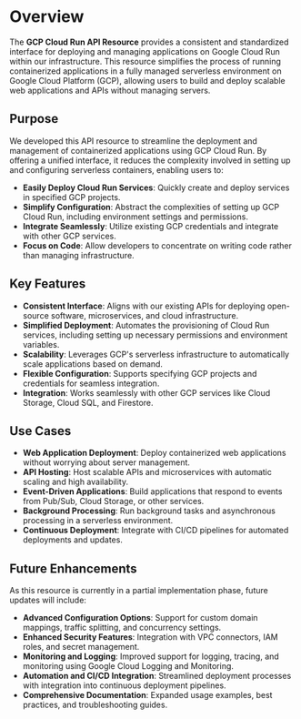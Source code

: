 # Overview

The **GCP Cloud Run API Resource** provides a consistent and standardized interface for deploying and managing applications on Google Cloud Run within our infrastructure. This resource simplifies the process of running containerized applications in a fully managed serverless environment on Google Cloud Platform (GCP), allowing users to build and deploy scalable web applications and APIs without managing servers.

## Purpose

We developed this API resource to streamline the deployment and management of containerized applications using GCP Cloud Run. By offering a unified interface, it reduces the complexity involved in setting up and configuring serverless containers, enabling users to:

- **Easily Deploy Cloud Run Services**: Quickly create and deploy services in specified GCP projects.
- **Simplify Configuration**: Abstract the complexities of setting up GCP Cloud Run, including environment settings and permissions.
- **Integrate Seamlessly**: Utilize existing GCP credentials and integrate with other GCP services.
- **Focus on Code**: Allow developers to concentrate on writing code rather than managing infrastructure.

## Key Features

- **Consistent Interface**: Aligns with our existing APIs for deploying open-source software, microservices, and cloud infrastructure.
- **Simplified Deployment**: Automates the provisioning of Cloud Run services, including setting up necessary permissions and environment variables.
- **Scalability**: Leverages GCP's serverless infrastructure to automatically scale applications based on demand.
- **Flexible Configuration**: Supports specifying GCP projects and credentials for seamless integration.
- **Integration**: Works seamlessly with other GCP services like Cloud Storage, Cloud SQL, and Firestore.

## Use Cases

- **Web Application Deployment**: Deploy containerized web applications without worrying about server management.
- **API Hosting**: Host scalable APIs and microservices with automatic scaling and high availability.
- **Event-Driven Applications**: Build applications that respond to events from Pub/Sub, Cloud Storage, or other services.
- **Background Processing**: Run background tasks and asynchronous processing in a serverless environment.
- **Continuous Deployment**: Integrate with CI/CD pipelines for automated deployments and updates.

## Future Enhancements

As this resource is currently in a partial implementation phase, future updates will include:

- **Advanced Configuration Options**: Support for custom domain mappings, traffic splitting, and concurrency settings.
- **Enhanced Security Features**: Integration with VPC connectors, IAM roles, and secret management.
- **Monitoring and Logging**: Improved support for logging, tracing, and monitoring using Google Cloud Logging and Monitoring.
- **Automation and CI/CD Integration**: Streamlined deployment processes with integration into continuous deployment pipelines.
- **Comprehensive Documentation**: Expanded usage examples, best practices, and troubleshooting guides.
